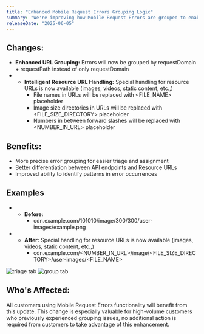 ```yaml
---
title: "Enhanced Mobile Request Errors Grouping Logic"
summary: "We're improving how Mobile Request Errors are grouped to enable more effective troubleshooting and analysis. The new grouping logic will provide more actionable insights while maintaining performance for high-volume customers."
releaseDate: "2025-06-05"
---
```


## Changes:

- **Enhanced URL Grouping:** Errors will now be grouped by requestDomain + requestPath instead of only requestDomain
- * **Intelligent Resource URL Handling:** Special handling for resource URLs is now available (images, videos, static content, etc.,)
    *   File names in URLs will be replaced with <FILE_NAME> placeholder
    *   Image size directories in URLs will be replaced with <FILE_SIZE_DIRECTORY> placeholder
    *   Numbers in between forward slashes will be replaced with <NUMBER_IN_URL> placeholder

## Benefits:

- More precise error grouping for easier triage and assignment
- Better differentiation between API endpoints and Resource URLs
- Improved ability to identify patterns in error occurrences

## Examples

- * **Before:**
    *   cdn.example.com/101010/image/300/300/user-images/example.png
- * **After:** Special handling for resource URLs is now available (images, videos, static content, etc.,)
    *   cdn.example.com/<NUMBER_IN_URL>/image/<FILE_SIZE_DIRECTORY>/user-images/<FILE_NAME>

![triage tab](/images/errors-inbox-http-errors-triage.webp "triage tab")
![group tab](/images/errors-inbox-http-errors-group.webp "group tab")

## Who's Affected:
All customers using Mobile Request Errors functionality will benefit from this update. This change is especially valuable for high-volume customers who previously experienced grouping issues, no additional action is required from customers to take advantage of this enhancement.